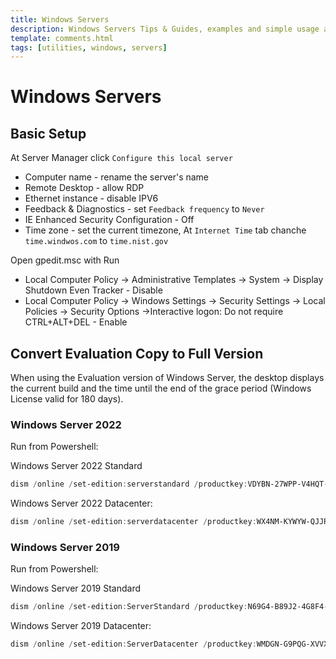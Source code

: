 ```yaml
---
title: Windows Servers
description: Windows Servers Tips & Guides, examples and simple usage and useful software
template: comments.html
tags: [utilities, windows, servers]
---
```


# Windows Servers

## Basic Setup

At Server Manager click `Configure this local server`

- Computer name - rename the server's name
- Remote Desktop - allow RDP
- Ethernet instance - disable IPV6
- Feedback & Diagnostics - set `Feedback frequency` to `Never`
- IE Enhanced Security Configuration - Off
- Time zone - set the current timezone, At `Internet Time` tab chanche `time.windwos.com` to `time.nist.gov`

Open gpedit.msc with Run

- Local Computer Policy -> Administrative Templates -> System -> Display Shutdown Even Tracker - Disable
- Local Computer Policy -> Windows Settings -> Security Settings -> Local Policies -> Security Options ->Interactive logon: Do not require CTRL+ALT+DEL - Enable

## Convert Evaluation Copy to Full Version

When using the Evaluation version of Windows Server, the desktop displays the current build and the time until the end of the grace period (Windows License valid for 180 days).

### Windows Server 2022

Run from Powershell:

Windows Server 2022 Standard

```powershell
dism /online /set-edition:serverstandard /productkey:VDYBN-27WPP-V4HQT-9VMD4-VMK7H /accepteula
```

Windows Server 2022 Datacenter:

```powershell
dism /online /set-edition:serverdatacenter /productkey:WX4NM-KYWYW-QJJR4-XV3QB-6VM33 /accepteula
```

### Windows Server 2019

Run from Powershell:

Windows Server 2019 Standard

```powershell
dism /online /set-edition:ServerStandard /productkey:N69G4-B89J2-4G8F4-WWYCC-J464C /accepteula
```

Windows Server 2019 Datacenter:

```powershell
dism /online /set-edition:ServerDatacenter /productkey:WMDGN-G9PQG-XVVXX-R3X43-63DFG /accepteula
```

